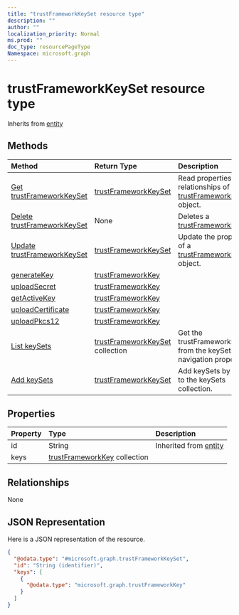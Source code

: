```yaml
---
title: "trustFrameworkKeySet resource type"
description: ""
author: ""
localization_priority: Normal
ms.prod: ""
doc_type: resourcePageType
Namespace: microsoft.graph
---
```



# trustFrameworkKeySet resource type




Inherits from [entity](../resources/entity.md)

## Methods
|Method|Return Type|Description|
|:---|:---|:---|
|[Get trustFrameworkKeySet](../api/trustframeworkkeyset-get.md)|[trustFrameworkKeySet](../resources/trustFrameworkKeySet.md)|Read properties and relationships of the [trustFrameworkKeySet](../resources/trustframeworkkeyset.md) object.|
|[Delete trustFrameworkKeySet](../api/trustframeworkkeyset-delete.md)|None|Deletes a [trustFrameworkKeySet](../resources/trustframeworkkeyset.md).|
|[Update trustFrameworkKeySet](../api/trustframeworkkeyset-update.md)|[trustFrameworkKeySet](../resources/trustFrameworkKeySet.md)|Update the properties of a [trustFrameworkKeySet](../resources/trustframeworkkeyset.md) object.|
|[generateKey](../api/trustframeworkkeyset-generatekey.md)|[trustFrameworkKey](../resources/trustFrameworkKey.md)||
|[uploadSecret](../api/trustframeworkkeyset-uploadsecret.md)|[trustFrameworkKey](../resources/trustFrameworkKey.md)||
|[getActiveKey](../api/trustframeworkkeyset-getactivekey.md)|[trustFrameworkKey](../resources/trustFrameworkKey.md)||
|[uploadCertificate](../api/trustframeworkkeyset-uploadcertificate.md)|[trustFrameworkKey](../resources/trustFrameworkKey.md)||
|[uploadPkcs12](../api/trustframeworkkeyset-uploadpkcs12.md)|[trustFrameworkKey](../resources/trustFrameworkKey.md)||
|[List keySets](../api/trustframework-list-keysets.md)|[trustFrameworkKeySet](../resources/trustFrameworkKeySet.md) collection|Get the trustFrameworkKeySets from the keySets navigation property.|
|[Add keySets](../api/trustframework-post-keysets.md)|[trustFrameworkKeySet](../resources/trustFrameworkKeySet.md)|Add keySets by posting to the keySets collection.|

## Properties
|Property|Type|Description|
|:---|:---|:---|
|id|String| Inherited from [entity](../resources/entity.md)|
|keys|[trustFrameworkKey](../resources/trustFrameworkKey.md) collection||

## Relationships
None

## JSON Representation
Here is a JSON representation of the resource.
<!-- {
  "blockType": "resource",
  "keyProperty": "id",
  "@odata.type": "microsoft.graph.trustFrameworkKeySet",
  "baseType": "microsoft.graph.entity",
  "openType": false
}
-->
``` json
{
  "@odata.type": "#microsoft.graph.trustFrameworkKeySet",
  "id": "String (identifier)",
  "keys": [
    {
      "@odata.type": "microsoft.graph.trustFrameworkKey"
    }
  ]
}
```

